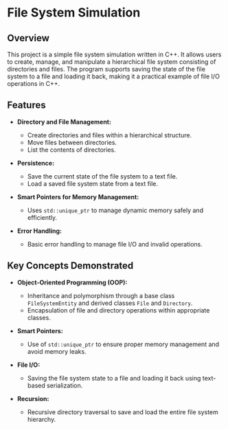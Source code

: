 # File System Simulation

## Overview
This project is a simple file system simulation written in C++. It allows users to create, manage, and manipulate a hierarchical file system consisting of directories and files. The program supports saving the state of the file system to a file and loading it back, making it a practical example of file I/O operations in C++.

## Features
- **Directory and File Management:**
  - Create directories and files within a hierarchical structure.
  - Move files between directories.
  - List the contents of directories.

- **Persistence:**
  - Save the current state of the file system to a text file.
  - Load a saved file system state from a text file.

- **Smart Pointers for Memory Management:**
  - Uses `std::unique_ptr` to manage dynamic memory safely and efficiently.

- **Error Handling:**
  - Basic error handling to manage file I/O and invalid operations.

## Key Concepts Demonstrated
- **Object-Oriented Programming (OOP):**
  - Inheritance and polymorphism through a base class `FileSystemEntity` and derived classes `File` and `Directory`.
  - Encapsulation of file and directory operations within appropriate classes.

- **Smart Pointers:**
  - Use of `std::unique_ptr` to ensure proper memory management and avoid memory leaks.

- **File I/O:**
  - Saving the file system state to a file and loading it back using text-based serialization.

- **Recursion:**
  - Recursive directory traversal to save and load the entire file system hierarchy.

